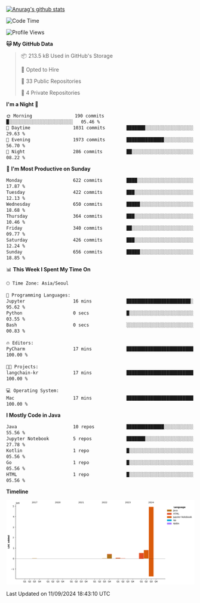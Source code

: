 [![Anurag's github stats](https://github-readme-stats.vercel.app/api?username=hajubal)](https://github.com/anuraghazra/github-readme-stats)

<!--START_SECTION:waka-->
![Code Time](http://img.shields.io/badge/Code%20Time-133%20hrs%2038%20mins-blue)

![Profile Views](http://img.shields.io/badge/Profile%20Views-0-blue)

**🐱 My GitHub Data** 

> 📦 213.5 kB Used in GitHub's Storage 
 > 
> 💼 Opted to Hire
 > 
> 📜 33 Public Repositories 
 > 
> 🔑 4 Private Repositories 
 > 
**I'm a Night 🦉** 

```text
🌞 Morning                190 commits         █░░░░░░░░░░░░░░░░░░░░░░░░   05.46 % 
🌆 Daytime                1031 commits        ███████░░░░░░░░░░░░░░░░░░   29.63 % 
🌃 Evening                1973 commits        ██████████████░░░░░░░░░░░   56.70 % 
🌙 Night                  286 commits         ██░░░░░░░░░░░░░░░░░░░░░░░   08.22 % 
```
📅 **I'm Most Productive on Sunday** 

```text
Monday                   622 commits         ████░░░░░░░░░░░░░░░░░░░░░   17.87 % 
Tuesday                  422 commits         ███░░░░░░░░░░░░░░░░░░░░░░   12.13 % 
Wednesday                650 commits         █████░░░░░░░░░░░░░░░░░░░░   18.68 % 
Thursday                 364 commits         ███░░░░░░░░░░░░░░░░░░░░░░   10.46 % 
Friday                   340 commits         ██░░░░░░░░░░░░░░░░░░░░░░░   09.77 % 
Saturday                 426 commits         ███░░░░░░░░░░░░░░░░░░░░░░   12.24 % 
Sunday                   656 commits         █████░░░░░░░░░░░░░░░░░░░░   18.85 % 
```


📊 **This Week I Spent My Time On** 

```text
🕑︎ Time Zone: Asia/Seoul

💬 Programming Languages: 
Jupyter                  16 mins             ████████████████████████░   95.62 % 
Python                   0 secs              █░░░░░░░░░░░░░░░░░░░░░░░░   03.55 % 
Bash                     0 secs              ░░░░░░░░░░░░░░░░░░░░░░░░░   00.83 % 

🔥 Editors: 
PyCharm                  17 mins             █████████████████████████   100.00 % 

🐱‍💻 Projects: 
langchain-kr             17 mins             █████████████████████████   100.00 % 

💻 Operating System: 
Mac                      17 mins             █████████████████████████   100.00 % 
```

**I Mostly Code in Java** 

```text
Java                     10 repos            ██████████████░░░░░░░░░░░   55.56 % 
Jupyter Notebook         5 repos             ███████░░░░░░░░░░░░░░░░░░   27.78 % 
Kotlin                   1 repo              █░░░░░░░░░░░░░░░░░░░░░░░░   05.56 % 
Go                       1 repo              █░░░░░░░░░░░░░░░░░░░░░░░░   05.56 % 
HTML                     1 repo              █░░░░░░░░░░░░░░░░░░░░░░░░   05.56 % 
```



**Timeline**

![Lines of Code chart](https://raw.githubusercontent.com/hajubal/hajubal/main/assets/bar_graph.png)


 Last Updated on 11/09/2024 18:43:10 UTC
<!--END_SECTION:waka-->